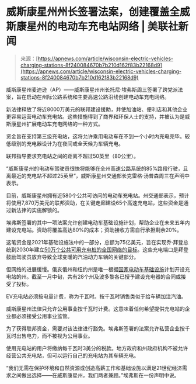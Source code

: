 <!--yml

category: 未分类

date: 2024-05-29 12:30:46

-->

# 威斯康星州州长签署法案，创建覆盖全威斯康星州的电动车充电站网络 | 美联社新闻

> 来源：[https://apnews.com/article/wisconsin-electric-vehicles-charging-stations-8f240084670b7b210d162f83b22168d9](https://apnews.com/article/wisconsin-electric-vehicles-charging-stations-8f240084670b7b210d162f83b22168d9)

威斯康星州麦迪逊（AP）——威斯康星州州长托尼·埃弗斯周三签署了跨党派法案，旨在启动在州际公路系统和主要高速公路沿线创建电动车充电网络。

新法律释放了将近8000万美元的联邦建设援助，并使加油站、便利店和其他企业更容易运营电动车充电站。这些措施得到了商界和环保人士的支持，并被认为是威斯康星州扩展电动车充电网络的一种方式。

资金旨在支持第三级充电站，这将允许乘用电动车在不到一个小时内充电完毕。较低级别的充电器设计为在夜间或全天候为车辆充电。

联邦指导要求充电站之间的距离不超过50英里（80公里）。

“威斯康星州的电动车驾驶员很快将能够在全州高速公路系统的85%路段行驶，且离最近的充电站不超过25英里”，威斯康星州交通部长克雷格·汤普森周三在声明中表示。

目前，威斯康星州拥有近580个公共可访问的电动车充电站。州交通部表示，预计将使用7,870万美元的联邦资助，在关键走廊建设65个高速充电站，这些资金是通过新法律的实施解锁的。

埃弗斯签署的其中一项法案允许创建电动车基础设施计划，帮助企业在未来五年内建设充电站。资助将覆盖高达80%的成本；资助接收方需自行承担剩余20%。

这笔资金是2021年基础设施法中的一部分，总额为75亿美元，旨在实现乔·拜登总统到2030年建立[50万个公共可用充电桩的全国网络的目标](https://apnews.com/article/joe-biden-technology-business-electric-vehicles-ee21590eee61025fa149549b61e19433)。这些充电端口是拜登鼓励驾驶员放弃导致全球变暖的汽油动力车辆的关键部分。

但网络的进展缓慢。俄亥俄州和纽约州是唯一根据[国家电动车基础设施](https://www.fhwa.dot.gov/bipartisan-infrastructure-law/nevi_formula_program.cfm)计划开设充电站的州。截至一月中旬，共有28个州及波多黎各已授予建设充电器的合同或接受了投标。

EV充电站必须按电量计费，称为千瓦时。按千瓦时销售类似于给车辆加注汽油。

威斯康星州法律只允许公用事业按千瓦时计费。这意味着任何希望提供充电站的企业都必须接受公用事业监管。

为了获得联邦资金，需要对该法律进行豁免。埃弗斯签署的法案允许私营企业按千瓦时出售电力，而不被视为公用事业。

使用充电站的用户将缴纳每千瓦时3美分的税款。地方政府和州政府机构不被允许经营公共充电站，但可以运行自己的充电站为其车辆充电。

“我们无需在保护环境和自然资源或创造高薪工作和基础设施以满足21世纪经济需求之间做出选择——在威斯康星州，我们两者兼顾。”埃弗斯在一份声明中说。
